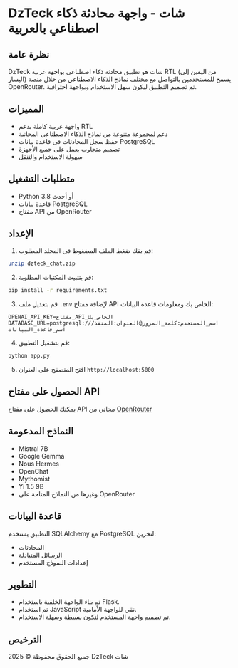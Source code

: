 # DzTeck شات - واجهة محادثة ذكاء اصطناعي بالعربية

## نظرة عامة

DzTeck شات هو تطبيق محادثة ذكاء اصطناعي بواجهة عربية RTL (من اليمين إلى اليسار) يسمح للمستخدمين بالتواصل مع مختلف نماذج الذكاء الاصطناعي من خلال منصة OpenRouter. تم تصميم التطبيق ليكون سهل الاستخدام وبواجهة احترافية.

## المميزات

- واجهة عربية كاملة بدعم RTL
- دعم لمجموعة متنوعة من نماذج الذكاء الاصطناعي المجانية
- حفظ سجل المحادثات في قاعدة بيانات PostgreSQL
- تصميم متجاوب يعمل على جميع الأجهزة
- سهولة الاستخدام والتنقل

## متطلبات التشغيل

- Python 3.8 أو أحدث
- قاعدة بيانات PostgreSQL
- مفتاح API من OpenRouter

## الإعداد

1. قم بفك ضغط الملف المضغوط في المجلد المطلوب:
```bash
unzip dzteck_chat.zip
```

2. قم بتثبيت المكتبات المطلوبة:
```bash
pip install -r requirements.txt
```

3. قم بتعديل ملف `.env` لإضافة مفتاح API الخاص بك ومعلومات قاعدة البيانات:
```
OPENAI_API_KEY=مفتاح_API_الخاص_بك
DATABASE_URL=postgresql://اسم_المستخدم:كلمة_المرور@العنوان:المنفذ/اسم_قاعدة_البيانات
```

4. قم بتشغيل التطبيق:
```bash
python app.py
```

5. افتح المتصفح على العنوان `http://localhost:5000`

## الحصول على مفتاح API

يمكنك الحصول على مفتاح API مجاني من [OpenRouter](https://openrouter.ai/keys)

## النماذج المدعومة

- Mistral 7B
- Google Gemma
- Nous Hermes
- OpenChat
- Mythomist
- Yi 1.5 9B
- وغيرها من النماذج المتاحة على OpenRouter

## قاعدة البيانات

التطبيق يستخدم SQLAlchemy مع PostgreSQL لتخزين:
- المحادثات
- الرسائل المتبادلة
- إعدادات النموذج المستخدم

## التطوير

- تم بناء الواجهة الخلفية باستخدام Flask.
- تم استخدام JavaScript نقي للواجهة الأمامية.
- تم تصميم واجهة المستخدم لتكون بسيطة وسهلة الاستخدام.

## الترخيص

جميع الحقوق محفوظة © 2025 DzTeck شات